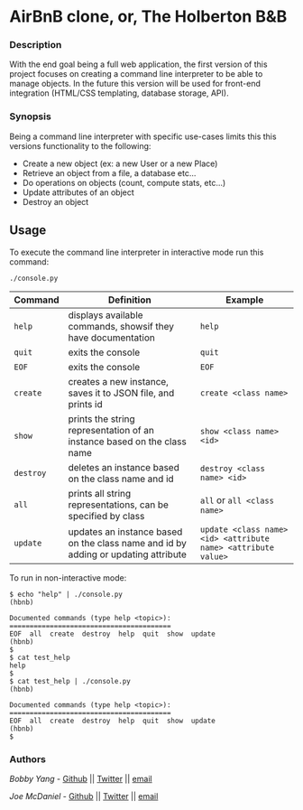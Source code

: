 # AirBnB clone, or, The Holberton B&B

### Description
With the end goal being a full web application, the first version of this  project focuses on creating a command line interpreter to be able to manage objects.
In the future this version will be used for front-end integration (HTML/CSS templating, database storage, API).

### Synopsis
Being a command line interpreter with specific use-cases limits this this versions functionality to the following:
* Create a new object (ex: a new User or a new Place)
* Retrieve an object from a file, a database etc...
* Do operations on objects (count, compute stats, etc...)
* Update attributes of an object
* Destroy an object

## Usage
To execute the command line interpreter in interactive mode run this command:
```
./console.py
```

|   **Command** |  **Definition**						 | **Example**		|
|---------------|--------------------------------------------------------------- |----------------------|
|  `help`	|  displays available commands, showsif they have documentation	 | `help`	       |
|  `quit`	|  exits the console						 | `quit`	       |
|  `EOF` 	|  exits the console						 | `EOF`		       |
|  `create` 	|  creates a new instance, saves it to JSON file, and prints id  | `create <class name>` |
|  `show`	|  prints the string representation of an instance based on the class name	|  `show <class name> <id>` |
|  `destroy`  	|  deletes an instance based on the class name and id		   		| `destroy <class name> <id>` |
|  `all`  	|  prints all string representations, can be specified by class			| `all` or `all <class name>` |
|  `update`	|  updates an instance based on the class name and id by adding or updating attribute | `update <class name> <id> <attribute name> <attribute value>` |


To run in non-interactive mode:
```
$ echo "help" | ./console.py
(hbnb)

Documented commands (type help <topic>):
========================================
EOF  all  create  destroy  help  quit  show  update
(hbnb) 
$
$ cat test_help
help
$
$ cat test_help | ./console.py
(hbnb)

Documented commands (type help <topic>):
========================================
EOF  all  create  destroy  help  quit  show  update
(hbnb) 
$
```

### Authors

*Bobby Yang* - [Github](https://github.com/glyif) || [Twitter](https://twitter.com/bobstermyang) || [email](gaoqing.yang@holbertonschool.com)

*Joe McDaniel* - [Github](https://github.com/joseph-mcdaniel) || [Twitter](https://twitter.com/joe_w_mcdaniel) || [email](joseph.mcdaniel@holbertonschool.com)